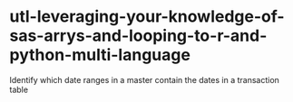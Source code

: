 # utl-leveraging-your-knowledge-of-sas-arrys-and-looping-to-r-and-python-multi-language
Identify which date ranges in a master contain the dates in a transaction table 

